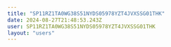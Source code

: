 ```yaml
---
title: "SP11RZ1TA0WG38S51NYDS05978YZT4JVXSSG01THK"
date: 2024-08-27T21:48:53.243Z
user: SP11RZ1TA0WG38S51NYDS05978YZT4JVXSSG01THK
layout: "users"
---
```

    